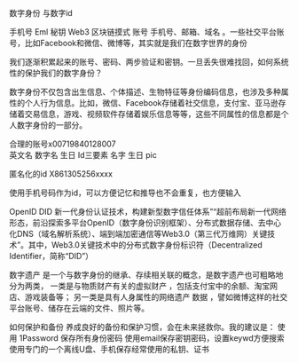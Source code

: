 数字身份 与数字id


手机号 
Eml
秘钥 Web3 区块链摸式
账号  手机号、邮箱、域名
。一些社交平台账号，比如Facebook和微信、微博等，其实就是我们在数字世界的身份

我们逐渐积累起来的账号、密码、两步验证和密钥。一旦丢失很难找回，如何系统性的保护我们的数字身份？

数字身份不仅包含出生信息、个体描述、生物特征等身份编码信息，也涉及多种属性的个人行为信息。比如，微信、Facebook存储着社交信息，支付宝、亚马逊存储着交易信息，游戏、视频软件存储着娱乐信息等等，这些不同属性的信息都是个人数字身份的一部分。



合理的账号x00719840128007  
英文名  数字名  生日 
Id三要素 名字 生日  pic

匿名化的id
X861305256xxxx

使用手机号码作为id，可以方便记忆和推导也不会重复，也方便输入

OpenID  DID
新一代身份认证技术，构建新型数字信任体系”“超前布局新一代网络形态，前沿探索多平台OpenID（数字身份识别框架）、分布式数据存储、去中心化DNS（域名解析系统）、端到端加密通信等Web3.0（第三代万维网）关键技术”。其中，Web3.0关键技术中的分布式数字身份标识符（Decentralized Identifier，简称“DID”）



数字遗产
是一个与数字身份的继承、存续相关联的概念，是数字遗产也可粗略地分为两类，
一类是与物质财产有关的虚拟财产
，包括支付宝中的余额、淘宝网店、游戏装备等；
另一类是具有人身属性的网络遗产 数据
，譬如微博这样的社交平台账号、储存在云端的文件、照片等。

如何保护和备份
养成良好的备份和保护习惯，会在未来拯救你。我的建议是：
使用 1Password 保存所有身份密码
使用email保存密钥密码，设置keywd方便搜索
使用专门的一个离线U盘、手机保存经常使用的私钥、证书



